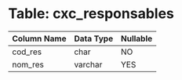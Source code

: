 # Table: cxc_responsables

| Column Name | Data Type | Nullable |
|-------------|-----------|----------|
| cod_res | char | NO |
| nom_res | varchar | YES |
